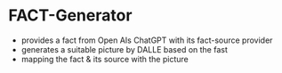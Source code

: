 # FACT-Generator
- provides a fact from Open AIs ChatGPT with its fact-source provider
- generates a suitable picture by DALLE based on the fast
- mapping the fact & its source with the picture